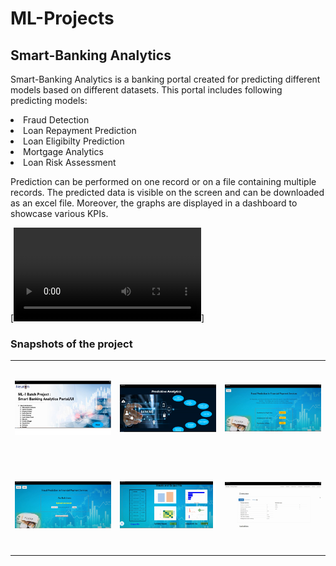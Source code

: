 # ML-Projects

## Smart-Banking Analytics
Smart-Banking Analytics is a banking portal created for predicting different models based on different datasets. This portal includes following predicting models: 

<li> Fraud Detection </li>
<li> Loan Repayment Prediction </li>
<li> Loan Eligibilty Prediction </li>
<li> Mortgage Analytics </li>
<li> Loan Risk Assessment </li> 

Prediction can be performed on one record or on a file containing multiple records. The predicted data is visible on the screen and can be downloaded as an excel file. Moreover, the graphs are displayed in a dashboard to showcase various KPIs. 

[![Click here to view the demo file](fraudDetection.mp4)]

### Snapshots of the project
<table> 
  <tr>
    <td width=33% height = 150> <img src="Page1.jpg"> </td> 
    <td width=33% height = 150> <img src="page2.png"> </td>
    <td width=33% height = 150> <img src="page3.jpg"> </td> 
  </tr>
  <tr>
   <td width=33% height = 150><img src="/page4.png"> </td> 
   <td width=33% height = 150><img src="page5.png"> </td>
   <td width=33% height = 150><img src="page6.png"> </td>
  </tr>
 </table>

  
